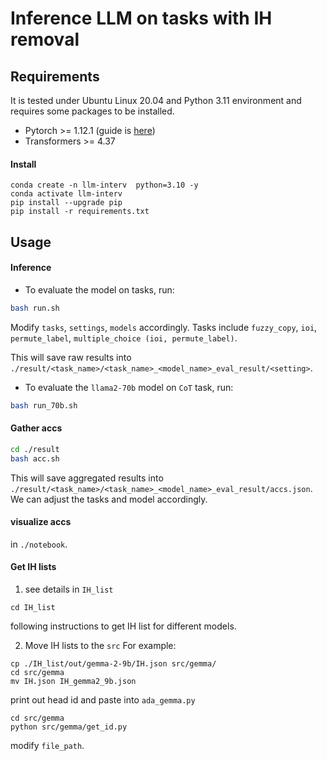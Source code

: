 # Inference LLM on tasks with IH removal


## Requirements

It is tested under Ubuntu Linux 20.04 and Python 3.11 environment and requires some packages to be installed.

 - Pytorch >= 1.12.1 (guide is [here](https://pytorch.org/get-started/locally/))
 - Transformers >= 4.37

#### Install
```
conda create -n llm-interv  python=3.10 -y
conda activate llm-interv
pip install --upgrade pip 
pip install -r requirements.txt
```

## Usage
#### Inference
- To evaluate the model on tasks, run:

```bash
bash run.sh
```
Modify `tasks`, `settings`, `models` accordingly.
Tasks include `fuzzy_copy`, `ioi`, `permute_label`, `multiple_choice (ioi, permute_label)`.

This will save raw results into `./result/<task_name>/<task_name>_<model_name>_eval_result/<setting>`.

- To evaluate the `llama2-70b` model on `CoT` task, run:
```bash
bash run_70b.sh
```

#### Gather accs

```bash
cd ./result
bash acc.sh
```
This will save aggregated results into `./result/<task_name>/<task_name>_<model_name>_eval_result/accs.json`.
We can adjust the tasks and model accordingly.

#### visualize accs
in `./notebook`.


#### Get IH lists
1. see details in `IH_list`
```
cd IH_list
```
following instructions to get IH list for different models.


2. Move IH lists to the `src`
For example:
```
cp ./IH_list/out/gemma-2-9b/IH.json src/gemma/
cd src/gemma
mv IH.json IH_gemma2_9b.json
```

print out head id and paste into `ada_gemma.py`
```
cd src/gemma
python src/gemma/get_id.py
```
modify `file_path`.

